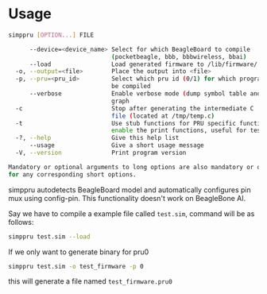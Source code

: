 # Usage

```bash
simppru [OPTION...] FILE

      --device=<device_name> Select for which BeagleBoard to compile
                             (pocketbeagle, bbb, bbbwireless, bbai)
      --load                 Load generated firmware to /lib/firmware/
  -o, --output=<file>        Place the output into <file>
  -p, --pru=<pru_id>         Select which pru id (0/1) for which program is to
                             be compiled
      --verbose              Enable verbose mode (dump symbol table and ast
                             graph
  -c                         Stop after generating the intermediate C
                             file (located at /tmp/temp.c)
  -t                         Use stub functions for PRU specific functions and
                             enable the print functions, useful for testing and debugging
  -?, --help                 Give this help list
      --usage                Give a short usage message
  -V, --version              Print program version

Mandatory or optional arguments to long options are also mandatory or optional
for any corresponding short options.
```

simppru autodetects BeagleBoard model and automatically configures pin mux using config-pin. This functionality doesn't work on BeagleBone AI.

Say we have to compile a example file called `test.sim`, command will be as follows:

```bash
simppru test.sim --load 
```

If we only want to generate binary for pru0

```bash
simppru test.sim -o test_firmware -p 0
```

this will generate a file named `test_firmware.pru0`